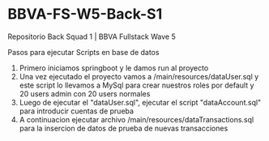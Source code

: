 # BBVA-FS-W5-Back-S1
Repositorio Back Squad 1 | BBVA Fullstack Wave 5

Pasos para ejecutar Scripts en base de datos

1) Primero iniciamos springboot y le damos run al proyecto
2) Una vez ejecutado el proyecto vamos a /main/resources/dataUser.sql y este script lo llevamos a MySql para crear nuestros roles por default y 20 users admin con 20 users normales
3) Luego de ejecutar el "dataUser.sql", ejecutar el script "dataAccount.sql" para introducir cuentas de prueba
4) A continuacion ejecutar archivo /main/resources/dataTransactions.sql para la insercion de datos de prueba de nuevas transacciones 